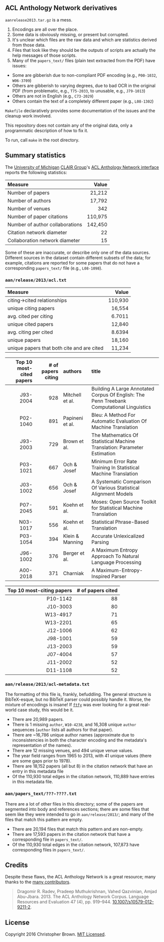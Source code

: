 ## ACL Anthology Network derivatives

`aanrelease2013.tar.gz` is a mess.

1. Encodings are all over the place.
2. Some data is obviously missing, or present but corrupted.
3. It's unclear which files are the raw data and which are statistics derived from those data.
4. Files that look like they should be the outputs of scripts are actually the help messages of those scripts.
5. Many of the `papers_text/` files (plain text extracted from the PDF) have issues:
  * Some are gibberish due to non-compliant PDF encoding (e.g., `P00-1032`, `W06-3709`)
  * Others are gibberish to varying degrees, due to bad OCR in the original PDF (from problematic, e.g., `T75-2033`, to unusable, e.g., `J79-1013`)
  * Others are not in English (e.g., `C73-2029`)
  * Others contain the text of a completely different paper (e.g., `L08-1302`)

`Makefile` declaratively provides some documentation of the issues and the cleanup work involved.

This repository does not contain any of the original data, only a programmatic description of how to fix it.

To run, call `make` in the root directory.


## Summary statistics

The [University of Michigan](http://umich.edu/) [CLAIR Group](http://clair.si.umich.edu/clair/homepage/)'s [ACL Anthology Network interface](http://clair.eecs.umich.edu/aan/index.php) reports the following statistics:

| Measure                         |   Value |
|:--------------------------------|--------:|
| Number of papers                |  21,212 |
| Number of authors               |  17,792 |
| Number of venues                |     342 |
| Number of paper citations       | 110,975 |
| Number of author collaborations | 142,450 |
| Citation network diameter       |      22 |
| Collaboration network diameter  |      15 |

Some of these are inaccurate, or describe only one of the data sources.
Different sources in the dataset contain different subsets of the data; for example, citations are reported for some papers that do not have a corresponding `papers_text/` file (e.g., `L08-1098`).

### `aan/release/2013/acl.txt`

<!-- # setup:
awk -F ' ==> ' '{print $1}' acl.txt | sort > citing.txt
awk -F ' ==> ' '{print $2}' acl.txt | sort > cited.txt
-->

| Measure                                    |   Value |
|:-------------------------------------------|--------:|
| citing→cited relationships                 | 110,930 | <!-- wc -l acl.txt -->
| unique citing papers                       |  16,554 | <!-- uniq citing.txt | wc -l -->
| avg. cited per citing                      |  6.7011 | <!-- 110930 / 16554 -->
| unique cited papers                        |  12,840 | <!-- uniq cited.txt | wc -l -->
| avg. citing per cited                      |  8.6394 | <!-- 110930 / 12840 -->
| unique papers                              |  18,160 | <!-- sort citing.txt cited.txt | uniq | wc -l -->
| unique papers that both cite and are cited |  11,234 | <!-- comm -1 -2 <(uniq citing.txt) <(uniq cited.txt) | wc -l -->


| Top 10 most-cited papers | # of papers citing | authors         | title |
|-------------------------:|-------------------:|:----------------|:------|
|                 J93-2004 |                928 | Mitchell et al. | Building A Large Annotated Corpus Of English: The Penn Treebank Computational Linguistics | <!-- sort cited.txt | uniq -c | sort -g | tail -10r -->
|                 P02-1040 |                891 | Papineni et al. | Bleu: A Method For Automatic Evaluation Of Machine Translation |
|                 J93-2003 |                729 | Brown et al.    | The Mathematics Of Statistical Machine Translation: Parameter Estimation |
|                 P03-1021 |                667 | Och & Josef     | Minimum Error Rate Training In Statistical Machine Translation |
|                 J03-1002 |                656 | Och & Josef     | A Systematic Comparison Of Various Statistical Alignment Models |
|                 P07-2045 |                591 | Koehn et al.    | Moses: Open Source Toolkit for Statistical Machine Translation |
|                 N03-1017 |                556 | Koehn et al.    | Statistical Phrase-Based Translation |
|                 P03-1054 |                394 | Klein & Manning | Accurate Unlexicalized Parsing |
|                 J96-1002 |                376 | Berger et al.   | A Maximum Entropy Approach To Natural Language Processing |
|                 A00-2018 |                371 | Charniak        | A Maximum-Entropy-Inspired Parser |


| Top 10 most-citing papers | # of papers cited |
|--------------------------:|------------------:|
|                  P10-1142 |                88 | <!-- sort citing.txt | uniq -c | sort -g | tail -10r -->
|                  J10-3003 |                80 |
|                  W13-4917 |                71 |
|                  W13-2201 |                65 |
|                  J12-1006 |                62 |
|                  J98-1001 |                59 |
|                  J13-2003 |                59 |
|                  J07-4004 |                57 |
|                  J11-2002 |                52 |
|                  D11-1108 |                52 |


### `aan/release/2013/acl-metadata.txt`

The formatting of this file is, frankly, befuddling. The general structure is BibTeX-esque, but no BibTeX parser could possibly handle it. Worse, the mixture of encodings is insane! If [`ftfy`](https://github.com/LuminosoInsight/python-ftfy) was ever looking for a great real-world case study, this would be it.

<!-- # setup:
awk -F $'\t' '{print $2}' out/id_author_title_venue_year.tsv | sed $'s/; */\\\n/g' > out/authors.txt
-->

<!-- echo $'id\tauthor\ttitle\tvenue\tyear' | cat - out/id_author_title_venue_year.tsv | synopsize -->

<!-- A `~` before a number indicates an estimate, resulting from approximations due to limitations in the data. -->

* There are 20,989 papers.
* There is 1 missing `author`, `W10-4238`, and 16,308 unique `author` sequences (`author` lists all authors for that paper).
* There are ~16,786 unique author names (approximate due to inconsistencies in both the character encoding and the metadata's representation of the names). <!-- sort out/authors.txt | uniq | wc -l -->
* There are 12 missing venues, and 494 unique venue values.
* The year field ranges from 1965 to 2013, with 41 unique values (there are some gaps prior to 1978).
* There are 18,152 papers (all but 8) in the citation network that have an entry in this metadata file
* Of the 110,930 total edges in the citation network, 110,889 have entries in this metadata file.


### `aan/papers_text/???-????.txt`

There are a lot of other files in this directory; some of the papers are segmented into body and references sections; there are some files that seem like they were intended to go in `aan/release/2013/`; and many of the files that match this pattern are empty.

* There are 20,194 files that match this pattern and are non-empty.
* There are 17,593 papers in the citation network that have a corresponding file in `papers_text/`.
* Of the 110,930 total edges in the citation network, 107,873 have corresponding files in `papers_text/`.


## Credits

Despite these flaws, the ACL Anthology Network is a great resource;
many thanks to the [many contributors](http://clair.eecs.umich.edu/aan/about.php).

> Dragomir R. Radev, Pradeep Muthukrishnan, Vahed Qazvinian, Amjad Abu-Jbara. 2013. The ACL Anthology Network Corpus. Language Resources and Evaluation 47 (4), pp. 919–944. [10.1007/s10579-012-9211-2](http://dx.doi.org/10.1007/s10579-012-9211-2).


## License

Copyright 2016 Christopher Brown. [MIT Licensed](http://chbrown.github.io/licenses/MIT/#2016).
